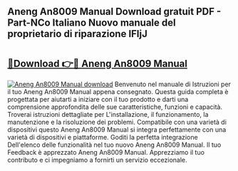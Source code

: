 ## Aneng An8009 Manual Download gratuit PDF - Part-NCo Italiano Nuovo manuale del proprietario di riparazione IFIjJ

# <h2><a href="http://dfaqu0.blite.top/?on=Aneng+An8009+Manual">🔗Download 👉🔴 Aneng An8009 Manual</a></h2>

[![Aneng An8009 Manual download](https://i.imgur.com/lujVjoI.png)](http://dfaqu0.blite.top/?on=Aneng+An8009+Manual)
Benvenuto nel manuale di Istruzioni per il tuo Aneng An8009 Manual appena consegnato. Questa guida completa è progettata per aiutarti a iniziare con il tuo prodotto e darti una comprensione approfondita delle sue caratteristiche, funzioni e capacità. Troverai istruzioni dettagliate per L'installazione, il funzionamento, la manutenzione e la risoluzione dei problemi. Compatibile con una varietà di dispositivi questo Aneng An8009 Manual si integra perfettamente con una varietà di dispositivi e piattaforme. Goditi la perfetta integrazione Dell'elenco delle funzionalità nel tuo nuovo Aneng An8009 Manual. Il tuo Feedback è apprezzato Aneng An8009 Manual. Apprezziamo il tuo contributo e ci impegniamo a fornirti un servizio eccezionale.
